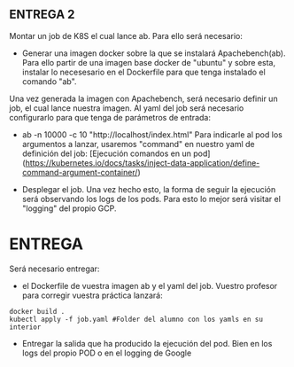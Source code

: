 ## ENTREGA 2
Montar un job de K8S el cual lance ab. Para ello será necesario:
- Generar una imagen docker sobre la que se instalará Apachebench(ab). Para ello partir de una imagen base docker de "ubuntu" y sobre esta, instalar lo necesesario en el Dockerfile para que tenga instalado el comando "ab".

Una vez generada la imagen con Apachebench, será necesario definir un job, el cual lance nuestra imagen. Al yaml del job será necesario configurarlo para que tenga de parámetros de entrada:
- ab -n 10000 -c 10 "http://localhost/index.html"
Para indicarle al pod los argumentos a lanzar, usaremos "command" en nuestro yaml de definición del job:
[Ejecución comandos en un pod] (https://kubernetes.io/docs/tasks/inject-data-application/define-command-argument-container/)

- Desplegar el job. Una vez hecho esto, la forma de seguir la ejecución será observando los logs de los pods. Para esto lo mejor será visitar el "logging" del propio GCP.


# ENTREGA
Será necesario entregar:
- el Dockerfile de vuestra imagen ab y el yaml del job. Vuestro profesor para corregir vuestra práctica lanzará:
```
docker build .
kubectl apply -f job.yaml #Folder del alumno con los yamls en su interior
```
- Entregar la salida que ha producido la ejecución del pod. Bien en los logs del propio POD o en el logging de Google
